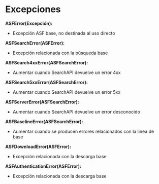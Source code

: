 # Excepciones

**ASFError(Excepción):**

- Excepción ASF base, no destinada al uso directo

**ASFSearchError(ASFError):**

- Excepción relacionada con la búsqueda base

**ASFSearch4xxError(ASFSearchError):**

- Aumentar cuando SearchAPI devuelve un error 4xx 

**ASFSearch5xxError(ASFSearchError):**

- Aumentar cuando SearchAPI devuelve un error 5xx 

**ASFServerError(ASFSearchError):**

- Aumentar cuando SearchAPI devuelve un error desconocido

**ASFBaselineError(ASFSearchError):**

- Aumentar cuando se producen errores relacionados con la línea de base 

**ASFDownloadError(ASFError):**

- Excepción relacionada con la descarga base 

**ASFAuthenticationError(ASFError):**

- Excepción relacionada con la descarga base